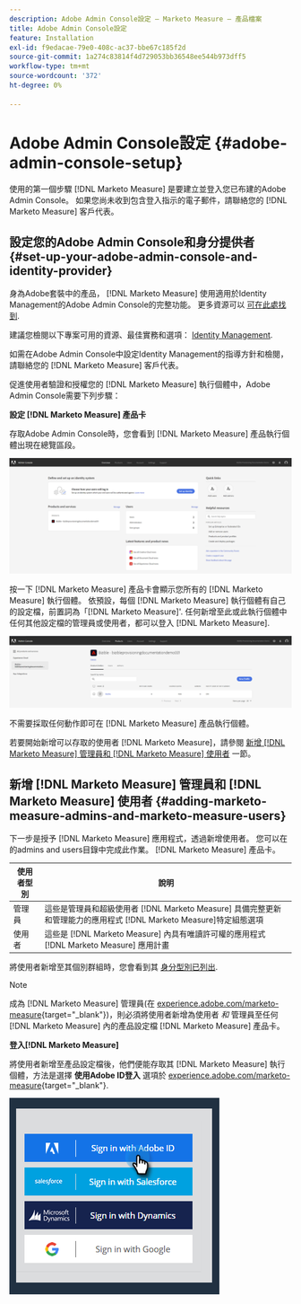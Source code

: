```yaml
---
description: Adobe Admin Console設定 — Marketo Measure — 產品檔案
title: Adobe Admin Console設定
feature: Installation
exl-id: f9edacae-79e0-408c-ac37-bbe67c185f2d
source-git-commit: 1a274c83814f4d729053bb36548ee544b973dff5
workflow-type: tm+mt
source-wordcount: '372'
ht-degree: 0%

---
```


# Adobe Admin Console設定 {#adobe-admin-console-setup}

使用的第一個步驟 [!DNL Marketo Measure] 是要建立並登入您已布建的Adobe Admin Console。 如果您尚未收到包含登入指示的電子郵件，請聯絡您的 [!DNL Marketo Measure] 客戶代表。

## 設定您的Adobe Admin Console和身分提供者 {#set-up-your-adobe-admin-console-and-identity-provider}

身為Adobe套裝中的產品， [!DNL Marketo Measure] 使用適用於Identity Management的Adobe Admin Console的完整功能。 更多資源可以 [可在此處找到](https://helpx.adobe.com/tw/enterprise/using/admin-console.html).

建議您檢閱以下專案可用的資源、最佳實務和選項： [Identity Management](https://helpx.adobe.com/enterprise/using/set-up-identity.html).

如需在Adobe Admin Console中設定Identity Management的指導方針和檢閱，請聯絡您的 [!DNL Marketo Measure] 客戶代表。

促進使用者驗證和授權您的 [!DNL Marketo Measure] 執行個體中，Adobe Admin Console需要下列步驟：

**設定 [!DNL Marketo Measure] 產品卡**

存取Adobe Admin Console時，您會看到 [!DNL Marketo Measure] 產品執行個體出現在總覽區段。

![](assets/adobe-admin-console-setup-1.png)

按一下 [!DNL Marketo Measure] 產品卡會顯示您所有的 [!DNL Marketo Measure] 執行個體。 依預設，每個 [!DNL Marketo Measure] 執行個體有自己的設定檔，前置詞為「[!DNL Marketo Measure]&#39;. 任何新增至此或此執行個體中任何其他設定檔的管理員或使用者，都可以登入 [!DNL Marketo Measure].

![](assets/adobe-admin-console-setup-2.png)

不需要採取任何動作即可在 [!DNL Marketo Measure] 產品執行個體。

若要開始新增可以存取的使用者 [!DNL Marketo Measure]，請參閱 [新增 [!DNL Marketo Measure] 管理員和 [!DNL Marketo Measure] 使用者](#adding-marketo-measure-admins-and-marketo-measure-users) 一節。

## 新增 [!DNL Marketo Measure] 管理員和 [!DNL Marketo Measure] 使用者 {#adding-marketo-measure-admins-and-marketo-measure-users}

下一步是授予 [!DNL Marketo Measure] 應用程式，透過新增使用者。 您可以在的admins and users目錄中完成此作業。 [!DNL Marketo Measure] 產品卡。

| 使用者型別 | 說明 |
|---|---|
| 管理員 | 這些是管理員和超級使用者 [!DNL Marketo Measure] 具備完整更新和管理能力的應用程式 [!DNL Marketo Measure]特定組態選項 |
| 使用者 | 這些是 [!DNL Marketo Measure] 內具有唯讀許可權的應用程式 [!DNL Marketo Measure] 應用計畫 |

將使用者新增至其個別群組時，您會看到其 [身分型別已列出](https://helpx.adobe.com/enterprise/using/set-up-identity.html).

>[!NOTE]
>
>成為 [!DNL Marketo Measure] 管理員(在 [experience.adobe.com/marketo-measure](https://experience.adobe.com/marketo-measure){target="_blank"})，則必須將使用者新增為使用者 _和_ 管理員至任何 [!DNL Marketo Measure] 內的產品設定檔 [!DNL Marketo Measure] 產品卡。

**登入[!DNL Marketo Measure]**

將使用者新增至產品設定檔後，他們便能存取其 [!DNL Marketo Measure] 執行個體，方法是選擇 **使用Adobe ID登入** 選項於 [experience.adobe.com/marketo-measure](https://experience.adobe.com/marketo-measure){target="_blank"}.

![](assets/adobe-admin-console-setup-3.png)
